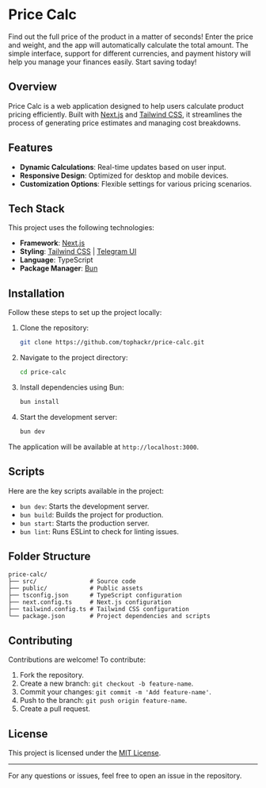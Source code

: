 # Price Calc

Find out the full price of the product in a matter of seconds! Enter the price and weight, and the app will automatically calculate the total amount. The simple interface, support for different currencies, and payment history will help you manage your finances easily. Start saving today!

## Overview

Price Calc is a web application designed to help users calculate product pricing efficiently. Built with [Next.js](https://nextjs.org/) and [Tailwind CSS](https://tailwindcss.com/), it streamlines the process of generating price estimates and managing cost breakdowns.

## Features

- **Dynamic Calculations**: Real-time updates based on user input.
- **Responsive Design**: Optimized for desktop and mobile devices.
- **Customization Options**: Flexible settings for various pricing scenarios.

## Tech Stack

This project uses the following technologies:

- **Framework**: [Next.js](https://nextjs.org/)
- **Styling**: [Tailwind CSS](https://tailwindcss.com/) | [Telegram UI](https://tgui.xelene.me/)
- **Language**: TypeScript
- **Package Manager**: [Bun](https://bun.sh/)

## Installation

Follow these steps to set up the project locally:

1. Clone the repository:

    ```bash
    git clone https://github.com/tophackr/price-calc.git
    ```

2. Navigate to the project directory:

    ```bash
    cd price-calc
    ```

3. Install dependencies using Bun:

    ```bash
    bun install
    ```

4. Start the development server:
    ```bash
    bun dev
    ```

The application will be available at `http://localhost:3000`.

## Scripts

Here are the key scripts available in the project:

- `bun dev`: Starts the development server.
- `bun build`: Builds the project for production.
- `bun start`: Starts the production server.
- `bun lint`: Runs ESLint to check for linting issues.

## Folder Structure

```
price-calc/
├── src/               # Source code
├── public/            # Public assets
├── tsconfig.json      # TypeScript configuration
├── next.config.ts     # Next.js configuration
├── tailwind.config.ts # Tailwind CSS configuration
└── package.json       # Project dependencies and scripts
```

## Contributing

Contributions are welcome! To contribute:

1. Fork the repository.
2. Create a new branch: `git checkout -b feature-name`.
3. Commit your changes: `git commit -m 'Add feature-name'`.
4. Push to the branch: `git push origin feature-name`.
5. Create a pull request.

## License

This project is licensed under the [MIT License](LICENSE).

---

For any questions or issues, feel free to open an issue in the repository.
